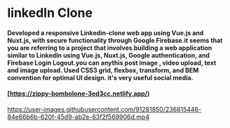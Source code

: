 # linkedIn Clone 

#### Developed a responsive Linkedin-clone web app using Vue.js and Nuxt.js, with secure functionality through Google Firebase.it seems that you are referring to a project that involves building a web application similar to LinkedIn using Vue.js, Nuxt.js, Google authentication, and Firebase Login Logout.you can anythis post image , video upload, text and image upload. Used CSS3 grid, flexbox, transform, and BEM convention for optimal UI design. it's very useful social media.


#### [https://zippy-bombolone-3ed3cc.netlify.app/)

https://user-images.githubusercontent.com/91281850/236815446-84e66b6b-620f-45d9-ab2e-63f2f569906d.mp4

